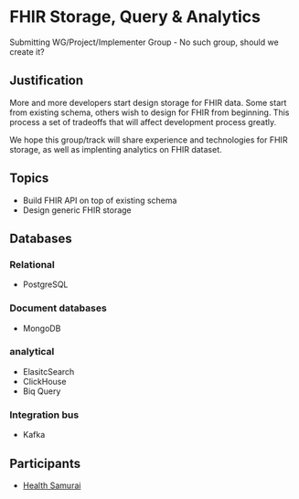 # FHIR Storage, Query & Analytics

Submitting WG/Project/Implementer Group - 
No such group, should we create it?



## Justification 

More and more developers start design storage for FHIR data.
Some start from existing schema, others wish to design for FHIR from beginning.
This process a set of tradeoffs that will affect development process greatly.

We hope this group/track will share experience and technologies for FHIR storage,
as well as implenting analytics on FHIR dataset.

## Topics

* Build FHIR API on top of existing schema
* Design generic FHIR storage



## Databases

### Relational

* PostgreSQL

### Document databases

* MongoDB

### analytical

* ElasitcSearch
* ClickHouse
* Biq Query

### Integration bus

* Kafka


## Participants

* [Health Samurai](http://health-samur.ai)
